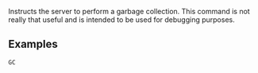 <!--
layout:  index.html
title:   GC - Tile38
class:   command
super:   documentation
command: gc
-->

Instructs the server to perform a garbage collection. This command is not really that useful and is intended to be used for debugging purposes.


## Examples

```tile38
GC
```
